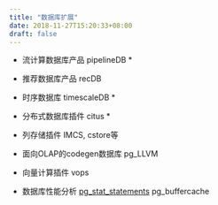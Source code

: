 ```yaml
---
title: "数据库扩展"
date: 2018-11-27T15:20:33+08:00
draft: false
---
```


- 流计算数据库产品 pipelineDB *

- 推荐数据库产品 recDB

- 时序数据库 timescaleDB *

- 分布式数据库插件 citus *

- 列存储插件 IMCS, cstore等

- 面向OLAP的codegen数据库 pg_LLVM

- 向量计算插件 vops

- 数据库性能分析 [pg_stat_statements](postgres/pg_stat_statements) pg_buffercache
